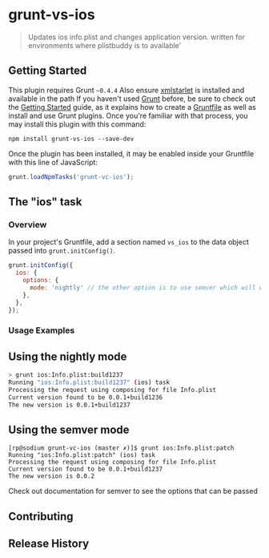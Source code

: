 # grunt-vs-ios

> Updates ios info.plist and changes application version. written for environments where plistbuddy is to available'

## Getting Started
This plugin requires Grunt `~0.4.4`
Also ensure [xmlstarlet](http://xmlstar.sourceforge.net/) is installed and available in the path
If you haven't used [Grunt](http://gruntjs.com/) before, be sure to check out the [Getting Started](http://gruntjs.com/getting-started) guide, as it explains how to create a [Gruntfile](http://gruntjs.com/sample-gruntfile) as well as install and use Grunt plugins. Once you're familiar with that process, you may install this plugin with this command:

```shell
npm install grunt-vs-ios --save-dev
```

Once the plugin has been installed, it may be enabled inside your Gruntfile with this line of JavaScript:

```js
grunt.loadNpmTasks('grunt-vc-ios');
```

## The "ios" task

### Overview
In your project's Gruntfile, add a section named `vs_ios` to the data object passed into `grunt.initConfig()`.

```js
grunt.initConfig({
  ios: {
    options: {
      mode: 'nightly' // the other option is to use semver which will update the version using semver
    },
  },
});
```
### Usage Examples
## Using the nightly mode

```bash
> grunt ios:Info.plist:build1237
Running "ios:Info.plist:build1237" (ios) task
Processing the request using composing for file Info.plist
Current version found to be 0.0.1+build1236
The new version is 0.0.1+build1237
```
## Using the semver mode
```
[rp@sodium grunt-vc-ios (master ✗)]$ grunt ios:Info.plist:patch
Running "ios:Info.plist:patch" (ios) task
Processing the request using composing for file Info.plist
Current version found to be 0.0.1+build1237
The new version is 0.0.2
```

Check out documentation for semver  to see the options that can be passed

## Contributing

## Release History
